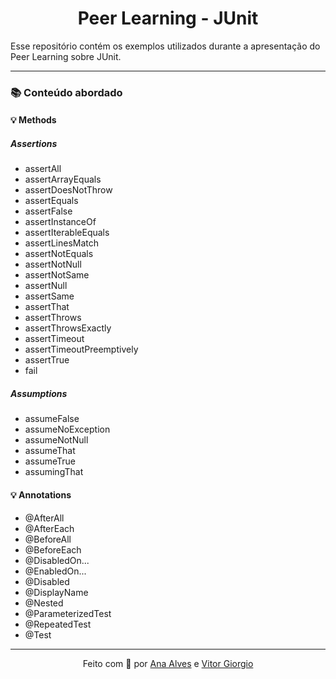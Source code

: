 <div align="center">
    
# Peer Learning - JUnit

</div>

<p>Esse repositório contém os exemplos utilizados durante a apresentação do Peer Learning sobre JUnit.</p>

---

### 📚 Conteúdo abordado

#### 💡 Methods

##### Assertions

- assertAll
- assertArrayEquals
- assertDoesNotThrow
- assertEquals
- assertFalse
- assertInstanceOf
- assertIterableEquals
- assertLinesMatch
- assertNotEquals
- assertNotNull
- assertNotSame
- assertNull
- assertSame
- assertThat
- assertThrows
- assertThrowsExactly
- assertTimeout
- assertTimeoutPreemptively
- assertTrue
- fail

##### Assumptions

- assumeFalse
- assumeNoException
- assumeNotNull
- assumeThat
- assumeTrue
- assumingThat

#### 💡 Annotations

- @AfterAll
- @AfterEach
- @BeforeAll
- @BeforeEach
- @DisabledOn...
- @EnabledOn...
- @Disabled
- @DisplayName
- @Nested
- @ParameterizedTest
- @RepeatedTest
- @Test

---

<div align="center">

<p>Feito com 💜 por <a href="https://github.com/tc-anaalves">Ana Alves</a> e <a href="https://github.com/v-giorgio7">Vitor Giorgio</a></p>

</div>